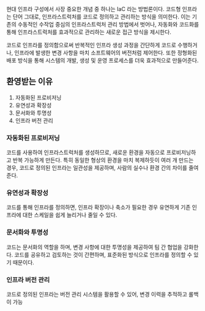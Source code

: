 현대 인프라 구성에서 사장 중요한 개념 중 하나는 IaC 라는 방법론이다. 코드형 인프라는 단어 그대로, 인프라스트럭처를 코드로 정의하고 관리하는 방식을 의미한다. 이는 기존의 수동적인 수작업 중심의 인프라스트럭처 관리 방법에서 벗어나, 자동화와 코드화를 통해 인프라스트럭처를 효과적으로 관리하는 새로운 접근 방식을 제시한다.

코드로 인프라를 정의함으로써 반복적인 인프라 생성 과정을 간단하게 코드로 수행하거나, 인프라에 발생한 변경 사항을 마치 소프트웨어의 버전처럼 제어한다. 또한 정형화된 배포 방식을 통해 시스템의 개발, 생성  및 운영 프로세스를 더욱 효과적으로 만들어준다. 

## 환영받는 이유
1. 자동화된 프로비저닝
2. 유연성과 확장성
3. 문서화와 투명성
4. 인프라 버전 관리

### 자동화된 프로비저닝
코드를 사용하여 인프라스트럭처를 생성하므로, 새로운 환경을 자동으로 프로비저닝하고 반복 가능하게 만든다. 특히 동일한 형상의 환경을 마치 복제하듯이 여러 개 만드는 경우, 코드로 정의된 인프라는 일관성을 제공하며, 사람의 실수나 환경 간의 차이를 줄여준다.

### 유연성과 확장성
코드를 통해 인프라를 정의하면, 인프라 확장이나 축소가 필요한 경우 유연하게 기존 인프라에 대한 스케일을 쉽게 늘리거나 줄일 수 있다.

### 문서화와 투명성
코드는 문서화의 역할을 하며, 변경 사항에 대한 투명성을 제공하여 팀 간 협업을 강화한다. 코드를 공유하고 검토하는 것이 간편하며, 표준화된 방식으로 인프라를 정의할 수 있기 때문이다.

### 인프라 버전 관리
코드로 정의된 인프라는 버전 관리 시스템을 활용할 수 있어, 변경 이력을 추적하고 롤백이 가능
